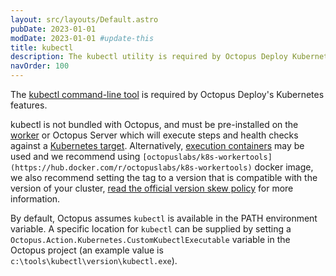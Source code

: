 ```yaml
---
layout: src/layouts/Default.astro
pubDate: 2023-01-01
modDate: 2023-01-01 #update-this
title: kubectl  
description: The kubectl utility is required by Octopus Deploy Kubernetes integration.  
navOrder: 100
---
```


The [kubectl command-line tool](https://kubernetes.io/docs/reference/kubectl/overview/) is required by Octopus Deploy's Kubernetes features.

kubectl is not bundled with Octopus, and must be pre-installed on the [worker](/docs/infrastructure/workers/) or Octopus Server which will execute steps and health checks against a [Kubernetes target](/docs/infrastructure/deployment-targets/kubernetes-target/). Alternatively, [execution containers](/docs/projects/steps/execution-containers-for-workers) may be used and we recommend using `[octopuslabs/k8s-workertools](https://hub.docker.com/r/octopuslabs/k8s-workertools)` docker image, we also recommend setting the tag to a version that is compatible with the version of your cluster, [read the official version skew policy](https://kubernetes.io/releases/version-skew-policy/#kubectl) for more information.

By default, Octopus assumes `kubectl` is available in the PATH environment variable. A specific location for `kubectl` can be supplied by setting a `Octopus.Action.Kubernetes.CustomKubectlExecutable` variable in the Octopus project (an example value is `c:\tools\kubectl\version\kubectl.exe`). 
